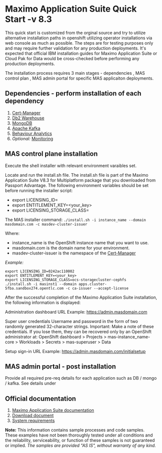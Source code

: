 # Maximo Application Suite Quick Start -v 8.3
This quick start is customized from the orginal source and try to utilize alternative installation paths in openshift utilizing operator installations via web console as much as possible. The steps are for testing purposes only and may require further validation for any production deployments. It's expected that official IBM installation guides for Maximo Application Suite or Cloud Pak for Data would be cross-checked before performing any production deployments. 

The installation process requires 3 main stages - dependencies , MAS control plan , MAS admin portal for specific MAS applicaiton deployments. 

## Dependencies - perform installation of each dependency 
1. [Cert-Manager](cert-manager/README.md)
2. [Db2 Warehouse](db2w/README.md)
3. [MongoDB](mongodb/README.md)
4. [Apache Kafka](kafka/README.md)
5. [Behaviour Analytics](analytics/README.md)
6. *Optional:* [Monitoring](monitoring/README.md)

## MAS control plane installation
Execute the shell installer with relevant environment varaibles set. 

Locate and run the install.sh file.
The install.sh file is part of the Maximo Application Suite V8.3 for Multiplatform package that you downloaded from Passport Advantage.
The following environment variables should be set before running the installer script:
- export LICENSING_ID=<your existing licence HostID>
- export ENTITLEMENT_KEY=<your_key>
- export LICENSING_STORAGE_CLASS=<your prefered storage class>

The MAS installer command:
`./install.sh -i instance_name --domain masdomain.com -c masdev-cluster-issuer`

Where:

- instance_name is the OpenShift instance name that you want to use.
- masdomain.com is the domain name for your environment.
- masdev-cluster-issuer is the namespace of the [Cert-Manager](cert-manager/README.md)

*Example:*

```
export LICENSING_ID=0242ac110002
export ENTITLEMENT_KEY=<your_key>
export LICENSING_STORAGE_CLASS=ocs-storagecluster-cephfs
./install.sh -i masinst1 --domain apps.cluster-5fba.sandbox274.opentlc.com -c ca-issuer --accept-license
```

After the successful completion of the Maximo Application Suite installation, the following information is displayed:

Administration dashboard URL
Example: https://admin.masdomain.com

Super user credentials
Username and password in the form of two randomly generated 32-character strings.
Important: Make a note of these credentials. If you lose them, they can be recovered only by an OpenShift administrator at:
OpenShift dashboard > Projects > mas-instance_name-core > Workloads > Secrets > mas-superuser > Data

Setup sign-in URL
Example: https://admin.masdomain.com/initialsetup

## MAS admin portal - post installation
Provide all required pre-req details for each application such as DB / mongo / kafka. See details under <tobeDone>


## Official documentation
1. [Maximo Application Suite documentation](https://www.ibm.com/support/knowledgecenter/SSQR84_current/iot/kc_welcome_mas.html)
2. [Download document](https://www.ibm.com/support/pages/node/5694195)
3. [System requirements](https://www.ibm.com/support/pages/ibm-maximo-application-suite-system-requirements)

**Note:** This information contains sample processes and code samples. These examples have not been thoroughly tested under all conditions and the reliability, serviceability, or function of these samples is not guaranteed or implied. *The samples are provided "AS IS", without warranty of any kind.*
